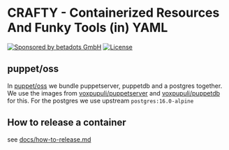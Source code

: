 # CRAFTY - Containerized Resources And Funky Tools (in) YAML

[![Sponsored by betadots GmbH](https://img.shields.io/badge/Sponsored%20by-betadots%20GmbH-blue.svg)](https://www.betadots.de)
[![License](https://img.shields.io/github/license/voxpupuli/crafty.svg)](https://github.com/voxpupuli/crafty/blob/main/LICENSE)

## puppet/oss
In [puppet/oss](puppet/oss) we bundle puppetserver, puppetdb and a postgres together.
We use the images from [voxpupuli/puppetserver](https://github.com/voxpupuli/container-puppetserver) and [voxpupuli/puppetdb](https://github.com/voxpupuli/container-puppetdb) for this. For the postgres we use upstream `postgres:16.0-alpine`

## How to release a container

see [docs/how-to-release.md](docs/how-to-release.md)
